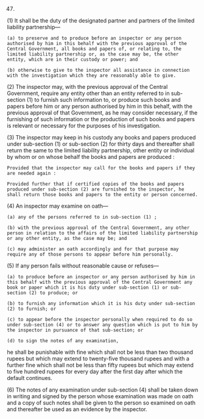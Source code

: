47.
(1) It shall be the duty of the designated partner and partners of the limited liability partnership—

    (a)	to preserve and to produce before an inspector or any person authorised by him in this behalf with the previous approval of the Central Government, all books and papers of, or relating to, the limited liability partnership or, as the case may be, the other entity, which are in their custody or power; and

    (b)	otherwise to give to the inspector all assistance in connection with the investigation which they are reasonably able to give.

(2) The inspector may, with the previous approval of the Central Government, require any entity other than an entity referred to in sub-section (1) to furnish such information to, or produce such books and papers before him or any person authorised by him in this behalf, with the previous approval of that Government, as he may consider necessary, if the furnishing of such information or the production of such books and papers is relevant or necessary for the purposes of his investigation.

(3) The inspector may keep in his custody any books and papers produced under sub-section (1) or sub-section (2) for thirty days and thereafter shall return the same to the limited liability partnership, other entity or individual by whom or on whose behalf the books and papers are produced :

    Provided that the inspector may call for the books and papers if they are needed again :

    Provided further that if certified copies of the books and papers produced under sub-section (2) are furnished to the inspector, he shall return those books and papers to the entity or person concerned.

(4) An inspector may examine on oath—

    (a)	any of the persons referred to in sub-section (1) ;

    (b)	with the previous approval of the Central Government, any other person in relation to the affairs of the limited liability partnership or any other entity, as the case may be; and

    (c)	may administer an oath accordingly and for that purpose may require any of those persons to appear before him personally.

(5) If any person fails without reasonable cause or refuses—

    (a)	to produce before an inspector or any person authorised by him in this behalf with the previous approval of the Central Government any book or paper which it is his duty under sub-section (1) or sub-section (2) to produce; or

    (b)	to furnish any information which it is his duty under sub-section (2) to furnish; or

    (c)	to appear before the inspector personally when required to do so under sub-section (4) or to answer any question which is put to him by the inspector in pursuance of that sub-section; or

    (d)	to sign the notes of any examination,

he shall be punishable with fine which shall not be less than two thousand rupees but which may extend to twenty-five thousand rupees and with a further fine which shall not be less than fifty rupees but which may extend to five hundred rupees for every day after the first day after which the default continues.

(6) The notes of any examination under sub-section (4) shall be taken down in writing and signed by the person whose examination was made on oath and a copy of such notes shall be given to the person so examined on oath and thereafter be used as an evidence by the inspector.
